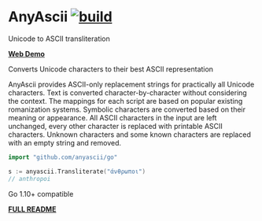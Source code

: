 # AnyAscii [![build](https://app.travis-ci.com/anyascii/anyascii.svg?branch=master)](https://app.travis-ci.com/anyascii/anyascii)

Unicode to ASCII transliteration

[**Web Demo**](https://anyascii.com)

Converts Unicode characters to their best ASCII representation

AnyAscii provides ASCII-only replacement strings for practically all Unicode characters. Text is converted character-by-character without considering the context. The mappings for each script are based on popular existing romanization systems. Symbolic characters are converted based on their meaning or appearance. All ASCII characters in the input are left unchanged, every other character is replaced with printable ASCII characters. Unknown characters and some known characters are replaced with an empty string and removed.

```go
import "github.com/anyascii/go"

s := anyascii.Transliterate("άνθρωποι")
// anthropoi
```

Go 1.10+ compatible

[**FULL README**](https://github.com/anyascii/anyascii)
